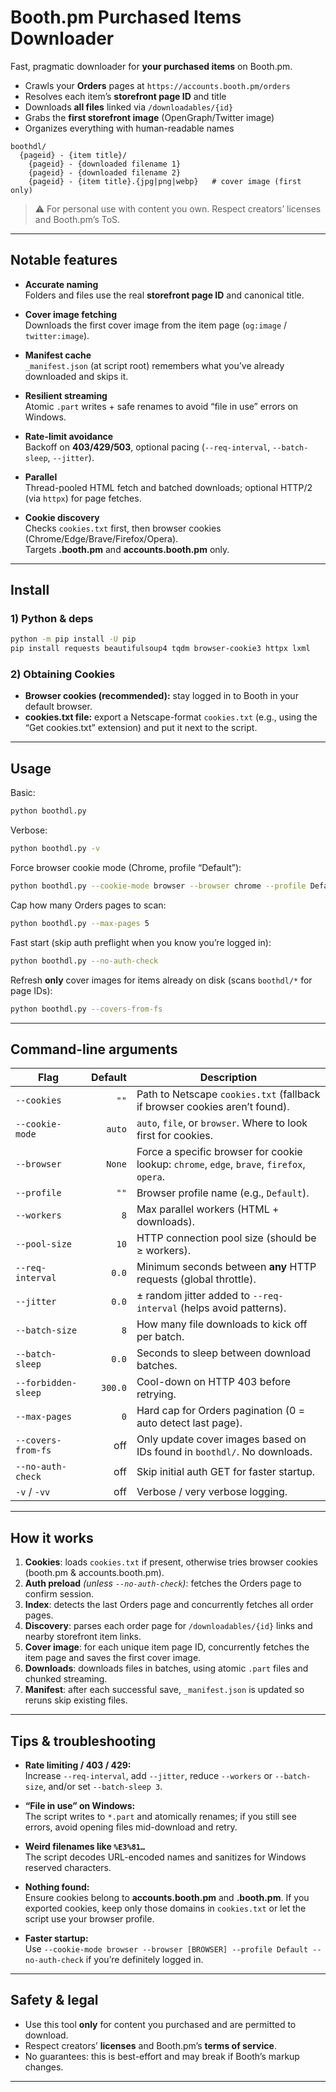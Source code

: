 # Booth.pm Purchased Items Downloader

Fast, pragmatic downloader for **your purchased items** on Booth.pm.

- Crawls your **Orders** pages at `https://accounts.booth.pm/orders`
- Resolves each item’s **storefront page ID** and title
- Downloads **all files** linked via `/downloadables/{id}`
- Grabs the **first storefront image** (OpenGraph/Twitter image)
- Organizes everything with human-readable names

```
boothdl/
  {pageid} - {item title}/
    {pageid} - {downloaded filename 1}
    {pageid} - {downloaded filename 2}
    {pageid} - {item title}.{jpg|png|webp}   # cover image (first only)
```

> ⚠️ For personal use with content you own. Respect creators’ licenses and Booth.pm’s ToS.

---

## Notable features

- **Accurate naming**  
  Folders and files use the real **storefront page ID** and canonical title.

- **Cover image fetching**  
  Downloads the first cover image from the item page (`og:image` / `twitter:image`).

- **Manifest cache**  
  `_manifest.json` (at script root) remembers what you’ve already downloaded and skips it.

- **Resilient streaming**  
  Atomic `.part` writes + safe renames to avoid “file in use” errors on Windows.

- **Rate-limit avoidance**  
  Backoff on **403/429/503**, optional pacing (`--req-interval`, `--batch-sleep`, `--jitter`).

- **Parallel**  
  Thread-pooled HTML fetch and batched downloads; optional HTTP/2 (via `httpx`) for page fetches.

- **Cookie discovery**  
  Checks `cookies.txt` first, then browser cookies (Chrome/Edge/Brave/Firefox/Opera).  
  Targets **.booth.pm** and **accounts.booth.pm** only.

---

## Install

### 1) Python & deps

```bash
python -m pip install -U pip
pip install requests beautifulsoup4 tqdm browser-cookie3 httpx lxml
```

### 2) Obtaining Cookies

- **Browser cookies (recommended):** stay logged in to Booth in your default browser.
- **cookies.txt file:** export a Netscape-format `cookies.txt` (e.g., using the “Get cookies.txt” extension) and put it next to the script.

---

## Usage

Basic:

```bash
python boothdl.py
```

Verbose:

```bash
python boothdl.py -v
```

Force browser cookie mode (Chrome, profile “Default”):

```bash
python boothdl.py --cookie-mode browser --browser chrome --profile Default -v
```

Cap how many Orders pages to scan:

```bash
python boothdl.py --max-pages 5
```

Fast start (skip auth preflight when you know you’re logged in):

```bash
python boothdl.py --no-auth-check
```

Refresh **only** cover images for items already on disk (scans `boothdl/*` for page IDs):

```bash
python boothdl.py --covers-from-fs
```

---

## Command-line arguments

| Flag | Default | Description |
|---|---:|---|
| `--cookies` | `""` | Path to Netscape `cookies.txt` (fallback if browser cookies aren’t found). |
| `--cookie-mode` | `auto` | `auto`, `file`, or `browser`. Where to look first for cookies. |
| `--browser` | `None` | Force a specific browser for cookie lookup: `chrome`, `edge`, `brave`, `firefox`, `opera`. |
| `--profile` | `""` | Browser profile name (e.g., `Default`). |
| `--workers` | `8` | Max parallel workers (HTML + downloads). |
| `--pool-size` | `10` | HTTP connection pool size (should be ≥ workers). |
| `--req-interval` | `0.0` | Minimum seconds between **any** HTTP requests (global throttle). |
| `--jitter` | `0.0` | ± random jitter added to `--req-interval` (helps avoid patterns). |
| `--batch-size` | `8` | How many file downloads to kick off per batch. |
| `--batch-sleep` | `0.0` | Seconds to sleep between download batches. |
| `--forbidden-sleep` | `300.0` | Cool-down on HTTP 403 before retrying. |
| `--max-pages` | `0` | Hard cap for Orders pagination (0 = auto detect last page). |
| `--covers-from-fs` | off | Only update cover images based on IDs found in `boothdl/`. No downloads. |
| `--no-auth-check` | off | Skip initial auth GET for faster startup. |
| `-v` / `-vv` | off | Verbose / very verbose logging. |

---

## How it works 

1. **Cookies**: loads `cookies.txt` if present, otherwise tries browser cookies (booth.pm & accounts.booth.pm).
2. **Auth preload** *(unless `--no-auth-check`)*: fetches the Orders page to confirm session.
3. **Index**: detects the last Orders page and concurrently fetches all order pages.
4. **Discovery**: parses each order page for `/downloadables/{id}` links and nearby storefront item links.
5. **Cover image**: for each unique item page ID, concurrently fetches the item page and saves the first cover image.
6. **Downloads**: downloads files in batches, using atomic `.part` files and chunked streaming.
7. **Manifest**: after each successful save, `_manifest.json` is updated so reruns skip existing files.

---

## Tips & troubleshooting

- **Rate limiting / 403 / 429:**  
  Increase `--req-interval`, add `--jitter`, reduce `--workers` or `--batch-size`, and/or set `--batch-sleep 3`.

- **“File in use” on Windows:**  
  The script writes to `*.part` and atomically renames; if you still see errors, avoid opening files mid-download and retry.

- **Weird filenames like `%E3%81…`**  
  The script decodes URL-encoded names and sanitizes for Windows reserved characters.

- **Nothing found:**  
  Ensure cookies belong to **accounts.booth.pm** and **.booth.pm**. If you exported cookies, keep only those domains in `cookies.txt` or let the script use your browser profile.

- **Faster startup:**  
  Use `--cookie-mode browser --browser [BROWSER] --profile Default --no-auth-check` if you’re definitely logged in.

---

## Safety & legal

- Use this tool **only** for content you purchased and are permitted to download.  
- Respect creators’ **licenses** and Booth.pm’s **terms of service**.  
- No guarantees: this is best-effort and may break if Booth’s markup changes.

---

